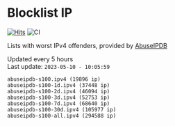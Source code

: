 # Blocklist IP

[![Hits](https://hits.seeyoufarm.com/api/count/incr/badge.svg?url=https%3A%2F%2Fgithub.com%2Fborestad%2Fblocklist-ip%2F&count_bg=%2379C83D&title_bg=%23555555&icon=&icon_color=%23E7E7E7&title=hits&edge_flat=false)](https://hits.seeyoufarm.com)  ![CI](https://img.shields.io/github/workflow/status/borestad/blocklist-ip/CI?style=flat-square)

Lists with worst IPv4 offenders, provided by [AbuseIPDB](https://www.abuseipdb.com/)

<!-- FOOTER-PLACEHOLDER -->
Updated every 5 hours<br>
Last update: `2023-05-10 - 10:05:59`
```
abuseipdb-s100.ipv4 (19896 ip)
abuseipdb-s100-1d.ipv4 (37448 ip)
abuseipdb-s100-2d.ipv4 (46094 ip)
abuseipdb-s100-3d.ipv4 (52753 ip)
abuseipdb-s100-7d.ipv4 (68640 ip)
abuseipdb-s100-30d.ipv4 (105977 ip)
abuseipdb-s100-all.ipv4 (294588 ip)
```
